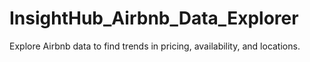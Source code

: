 # InsightHub_Airbnb_Data_Explorer
Explore Airbnb data to find trends in pricing, availability, and locations.
